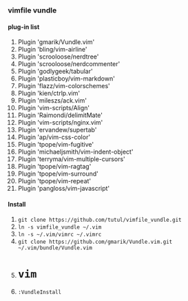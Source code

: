 ### vimfile vundle

#### plug-in list
1. Plugin 'gmarik/Vundle.vim'
1. Plugin 'bling/vim-airline'
1. Plugin 'scrooloose/nerdtree'
1. Plugin 'scrooloose/nerdcommenter'
1. Plugin 'godlygeek/tabular'
1. Plugin 'plasticboy/vim-markdown'
1. Plugin 'flazz/vim-colorschemes'
1. Plugin 'kien/ctrlp.vim'
1. Plugin 'mileszs/ack.vim'
1. Plugin 'vim-scripts/Align'
1. Plugin 'Raimondi/delimitMate'
1. Plugin 'vim-scripts/nginx.vim'
1. Plugin 'ervandew/supertab'
1. Plugin 'ap/vim-css-color'
1. Plugin 'tpope/vim-fugitive'
1. Plugin 'michaeljsmith/vim-indent-object'
1. Plugin 'terryma/vim-multiple-cursors'
1. Plugin 'tpope/vim-ragtag'
1. Plugin 'tpope/vim-surround'
1. Plugin 'tpope/vim-repeat'
1. Plugin 'pangloss/vim-javascript'


#### Install
1. ``` git clone https://github.com/tutul/vimfile_vundle.git ```  
2. ``` ln -s vimfile_vundle ~/.vim ```
3. ``` ln -s ~/.vim/vimrc ~/.vimrc ```
4. ``` git clone https://github.com/gmarik/Vundle.vim.git ~/.vim/bundle/Vundle.vim ```
5. # ``` vim ```
6. ``` :VundleInstall ```
